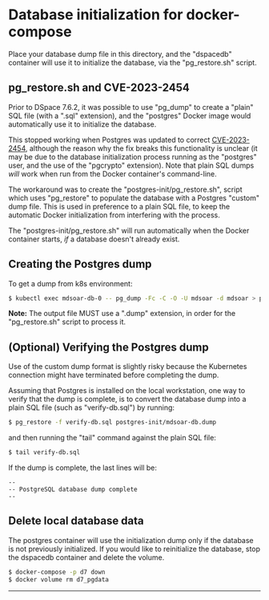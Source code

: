 # Database initialization for docker-compose

Place your database dump file in this directory, and the "dspacedb" container
will use it to initialize the database, via the "pg_restore.sh" script.

## pg_restore.sh and CVE-2023-2454

Prior to DSpace 7.6.2, it was possible to use "pg_dump" to create a "plain" SQL
file (with a ".sql" extension), and the "postgres" Docker image
would automatically use it to initialize the database.

This stopped working when Postgres was updated to correct
[CVE-2023-2454][CVE-2023-2454], although the reason why the fix breaks this
functionality is unclear (it may be due to the database initialization
process running as the "postgres" user, and the use of the "pgcrypto"
extension). Note that plain SQL dumps *will* work when run from the Docker
container's command-line.

The workaround was to create the "postgres-init/pg_restore.sh", script
which uses "pg_restore" to populate the database with a Postgres "custom" dump
file. This is used in preference to a plain SQL file, to keep the automatic
Docker initialization from interfering with the process.

The "postgres-init/pg_restore.sh" will run automatically when the Docker
container starts, *if* a database doesn't already exist.

## Creating the Postgres dump

To get a dump from k8s environment:

```zsh
$ kubectl exec mdsoar-db-0 -- pg_dump -Fc -C -O -U mdsoar -d mdsoar > postgres-init/mdsoar-db.dump
```

**Note:** The output file MUST use a ".dump" extension, in order for the
"pg_restore.sh" script to process it.

## (Optional) Verifying the Postgres dump

Use of the custom dump format is slightly risky because the Kubernetes
connection might have terminated before completing the dump.

Assuming that Postgres is installed on the local workstation, one way to
verify that the dump is complete, is to convert the database dump into a
plain SQL file (such as "verify-db.sql") by running:

```zsh
$ pg_restore -f verify-db.sql postgres-init/mdsoar-db.dump
```

and then running the "tail" command against the plain SQL file:

```zsh
$ tail verify-db.sql
```

If the dump is complete, the last lines will be:

```text
--
-- PostgreSQL database dump complete
--
```

## Delete local database data

The postgres container will use the initialization dump only if the
database is not previously initialized. If you would like to reinitialize the
database, stop the dspacedb container and delete the volume.

```zsh
$ docker-compose -p d7 down
$ docker volume rm d7_pgdata
```

---
[CVE-2023-2454]: https://www.postgresql.org/support/security/CVE-2023-2454/
